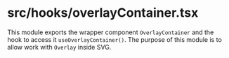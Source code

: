 src/hooks/overlayContainer.tsx
===
This module exports the wrapper component `OverlayContainer` and the hook to access it `useOverlayContainer()`. The
purpose of this module is to allow work with `Overlay` inside SVG.